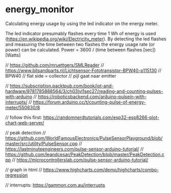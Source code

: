 # energy_monitor

Calculating energy usage by using the led indicator on the energy meter.

The led indicator presumably flashes every time 1 Wh of energy is used (https://en.wikipedia.org/wiki/Electricity_meter).
By detecting the led flashes and measuring the time between two flashes the energy usage rate (or power) can be calculated.
Power = 3600 / (time between flashes [sec]) [Watts]

// https://github.com/mruettgers/SMLReader
// https://www.bitsandparts.nl/Lichtsensor-Fototransistor-BPW40-p115130
// BPW40
// flat side = collector
// pijl gaat naar emitter

// https://subscription.packtpub.com/book/iot-and-hardware/9781785888564/3/ch03lvl1sec27/reading-and-counting-pulses-with-arduino
// https://roboticsbackend.com/arduino-pulsein-with-interrupts/
// https://forum.arduino.cc/t/counting-pulse-of-energy-meter/550830/8

// follow this first: https://randomnerdtutorials.com/esp32-esp8266-plot-chart-web-server/

// peak detection
// https://github.com/WorldFamousElectronics/PulseSensorPlayground/blob/master/src/utility/PulseSensor.cpp
// https://lastminuteengineers.com/pulse-sensor-arduino-tutorial/
// https://github.com/leandcesar/PeakDetection/blob/master/PeakDetection.cpp
// https://microcontrollerslab.com/pulse-sensor-arduino-tutorial/

// graph in html
// https://www.highcharts.com/demo/highcharts/combo-regression

// interrupts: https://gammon.com.au/interrupts